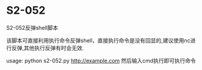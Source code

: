 # S2-052
S2-052反弹shell脚本

该脚本可直接利用执行命令反弹shell，直接执行命令是没有回显的,建议使用nc进行反弹,其他执行反弹有时会无效.

usage:
python s2-052.py http://example.com
然后输入cmd执行即可执行命令

